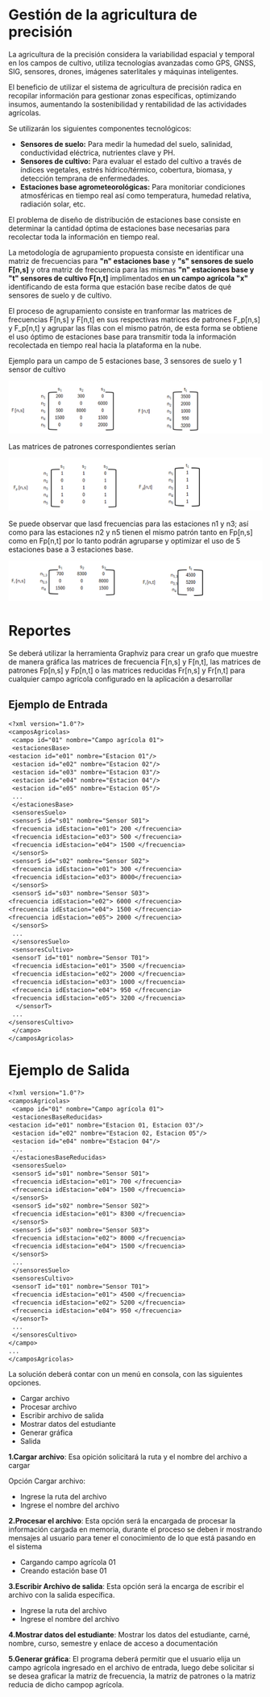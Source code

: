# Gestión de la agricultura de precisión

La agricultura de la precisión considera la variabilidad espacial y temporal en los campos de cultivo, utiliza tecnologías avanzadas como GPS, GNSS, SIG, sensores, drones, imágenes saterlitales y máquinas inteligentes. 

El beneficio de utilizar el sistema de agricultura de precisión radica en recopilar información para gestionar zonas específicas, optimizando insumos, aumentando la sostenibilidad y rentabilidad de las actividades agrícolas. 

Se utilizarán los siguientes componentes tecnológicos: 

* __Sensores de suelo:__ Para medir la humedad del suelo, salinidad, conductividad eléctrica, nutrientes clave y PH.
* __Sensores de cultivo:__ Para evaluar el estado del cultivo a través de índices vegetales, estrés hídrico/térmico, cobertura, biomasa, y detección temprana de enfermedades.
* __Estaciones base agrometeorológicas:__ Para monitoriar condiciones atmosféricas en tiempo real así como temperatura, humedad relativa, radiación solar, etc.

El problema de diseño de distribución de estaciones base consiste en determinar la cantidad óptima de estaciones base necesarias para recolectar toda la información en tiempo real.

La metodología de agrupamiento propuesta consiste en identificar una matriz de frecuencias para __"n" estaciones base__ y __"s" sensores de suelo F[n,s]__ y otra matriz de frecuencia para las mismas __"n" estaciones base y "t" sensores de cultivo F[n,t]__ implimentados __en un campo agrícola "x"__ identificando de esta forma que estación base recibe datos de qué sensores de suelo y de cultivo.

El proceso de agrupamiento consiste en tranformar las matrices de frecuencias F[n,s] y F[n,t] en sus respectivas matrices de patrones F_p[n,s] y F_p[n,t] y agrupar las filas con el mismo patrón, de esta forma se obtiene el uso óptimo de estaciones base para transmitir toda la información recolectada en tiempo real hacia la plataforma en la nube.

Ejemplo para un campo de 5 estaciones base, 3 sensores de suelo y 1 sensor de cultivo 

![imgen1](Imagenes/image.png)

Las matrices de patrones correspondientes serían

![imagen2](Imagenes/image2.png)

Se puede observar que lasd frecuencias para las estaciones n1 y n3; así como para las estaciones n2 y n5 tienen el mismo patrón tanto en Fp[n,s] como en Fp[n,t] por lo tanto podrán agruparse y optimizar el uso  de 5 estaciones base a 3 estaciones base. 

![imagen3](Imagenes/image3.png)

# Reportes
Se deberá utilizar la herramienta Graphviz para crear un grafo que muestre de manera gráfica las matrices de frecuencia F[n,s] y F[n,t], las matrices de patrones Fp[n,s] y  Fp[n,t] o las matrices reducidas Fr[n,s] y Fr[n,t] para cualquier campo agrícola configurado en la aplicación a desarrollar

## Ejemplo de Entrada

```
<?xml version="1.0"?>
<camposAgricolas>
 <campo id="01" nombre="Campo agrícola 01">
 <estacionesBase>
<estacion id="e01" nombre="Estacion 01"/>
 <estacion id="e02" nombre="Estacion 02"/>
 <estacion id="e03" nombre="Estacion 03"/>
 <estacion id="e04" nombre="Estacion 04"/>
 <estacion id="e05" nombre="Estacion 05"/>
 ...
 </estacionesBase>
 <sensoresSuelo>
 <sensorS id="s01" nombre="Sensor S01">
 <frecuencia idEstacion="e01"> 200 </frecuencia>
 <frecuencia idEstacion="e03"> 500 </frecuencia>
 <frecuencia idEstacion="e04"> 1500 </frecuencia>
 </sensorS>
 <sensorS id="s02" nombre="Sensor S02">
 <frecuencia idEstacion="e01"> 300 </frecuencia>
 <frecuencia idEstacion="e03"> 8000</frecuencia>
 </sensorS>
 <sensorS id="s03" nombre="Sensor S03">
<frecuencia idEstacion="e02"> 6000 </frecuencia>
<frecuencia idEstacion="e04"> 1500 </frecuencia>
<frecuencia idEstacion="e05"> 2000 </frecuencia>
 </sensorS>
 ...
 </sensoresSuelo>
 <sensoresCultivo>
 <sensorT id="t01" nombre="Sensor T01">
 <frecuencia idEstacion="e01"> 3500 </frecuencia>
 <frecuencia idEstacion="e02"> 2000 </frecuencia>
 <frecuencia idEstacion="e03"> 1000 </frecuencia>
 <frecuencia idEstacion="e04"> 950 </frecuencia>
 <frecuencia idEstacion="e05"> 3200 </frecuencia>
  </sensorT>
 ...
</sensoresCultivo>
 </campo>
</camposAgricolas>
``` 

# Ejemplo de Salida

```
<?xml version="1.0"?>
<camposAgricolas>
 <campo id="01" nombre="Campo agrícola 01">
 <estacionesBaseReducidas>
<estacion id="e01" nombre="Estacion 01, Estacion 03"/>
 <estacion id="e02" nombre="Estacion 02, Estacion 05"/>
 <estacion id="e04" nombre="Estacion 04"/>
 ...
 </estacionesBaseReducidas>
 <sensoresSuelo>
 <sensorS id="s01" nombre="Sensor S01">
 <frecuencia idEstacion="e01"> 700 </frecuencia>
 <frecuencia idEstacion="e04"> 1500 </frecuencia>
 </sensorS>
 <sensorS id="s02" nombre="Sensor S02">
 <frecuencia idEstacion="e01"> 8300 </frecuencia>
 </sensorS>
 <sensorS id="s03" nombre="Sensor S03">
 <frecuencia idEstacion="e02"> 8000 </frecuencia>
 <frecuencia idEstacion="e04"> 1500 </frecuencia>
 </sensorS>
 ...
 </sensoresSuelo>
 <sensoresCultivo>
 <sensorT id="t01" nombre="Sensor T01">
 <frecuencia idEstacion="e01"> 4500 </frecuencia>
 <frecuencia idEstacion="e02"> 5200 </frecuencia>
 <frecuencia idEstacion="e04"> 950 </frecuencia>
 </sensorT>
 ...
 </sensoresCultivo>
</campo>
...
</camposAgricolas>
```

La solución deberá contar con un menú en consola, con las siguientes opciones. 

* Cargar archivo
* Procesar archivo 
* Escribir archivo de salida
* Mostrar datos del estudiante
* Generar gráfica
* Salida

__1.Cargar archivo__: Esa opición solicitará la ruta y el nombre del archivo a cargar

Opción Cargar archivo:
* Ingrese la ruta del archivo
* Ingrese el nombre del archivo

__2.Procesar el archivo__: Esta opción será la encargada de procesar la información cargada en memoria, durante el proceso se deben ir mostrando mensajes al usuario para tener el conocimiento de lo que está pasando en el sistema
* Cargando campo agrícola 01
* Creando estación base 01

__3.Escribir Archivo de salida__: Esta opción será la encarga de escribir el archivo con la salida específica. 
* Ingrese la ruta del archivo
* Ingrese el nombre del archivo

__4.Mostrar datos del estudiante__: Mostrar los datos del estudiante, carné, nombre, curso, semestre y enlace de acceso a documentación

__5.Generar gráfica__: El programa deberá permitir que el usuario elija un campo agrícola ingresado en el archivo de entrada, luego debe solicitar si se desea graficar la matriz de frecuencia, la matriz de patrones o la matriz reducia de dicho campop agrícola.










